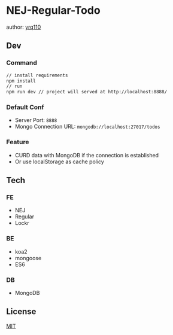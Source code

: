 # NEJ-Regular-Todo

author: [yrq110](https://github.com/yrq110)

## Dev
### Command
``` bash
// install requirements
npm install
// run
npm run dev // project will served at http://localhost:8888/
```

### Default Conf
* Server Port: `8888`
* Mongo Connection URL: `mongodb://localhost:27017/todos`

### Feature
* CURD data with MongoDB if the connection is established
* Or use localStorage as cache policy

## Tech
### FE
* NEJ
* Regular
* Lockr

### BE
* koa2
* mongoose
* ES6

### DB
* MongoDB

## License
[MIT](https://opensource.org/licenses/MIT)
